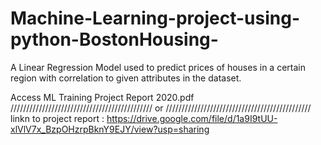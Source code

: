 # Machine-Learning-project-using-python-BostonHousing-
A Linear Regression Model used to predict prices of houses in a certain region with
correlation to given attributes in the dataset.


Access ML Training Project Report 2020.pdf 
/////////////////////////////////////////////
or
//////////////////////////////////////////////
linkn to project report : https://drive.google.com/file/d/1a9I9tUU-xlVlV7x_BzpOHzrpBknY9EJY/view?usp=sharing
